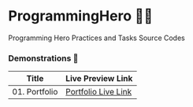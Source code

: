 # ProgrammingHero 🦸🏻
Programming Hero Practices and Tasks Source Codes 



### Demonstrations 🔗

| **Title** | **Live Preview Link** |
| --------- | --------------------- |
| 01. Portfolio | [Portfolio Live Link](https://portfolio-module4.netlify.app/) |
